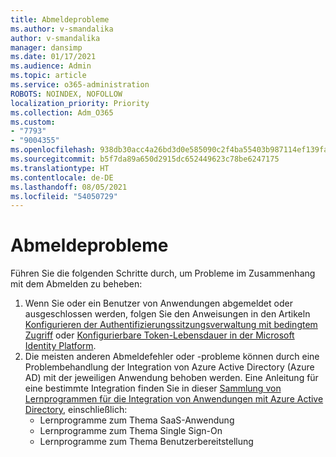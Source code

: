 ```yaml
---
title: Abmeldeprobleme
ms.author: v-smandalika
author: v-smandalika
manager: dansimp
ms.date: 01/17/2021
ms.audience: Admin
ms.topic: article
ms.service: o365-administration
ROBOTS: NOINDEX, NOFOLLOW
localization_priority: Priority
ms.collection: Adm_O365
ms.custom:
- "7793"
- "9004355"
ms.openlocfilehash: 938db30acc4a26bd3d0e585090c2f4ba55403b987114ef139fa74d4c2433a219
ms.sourcegitcommit: b5f7da89a650d2915dc652449623c78be6247175
ms.translationtype: HT
ms.contentlocale: de-DE
ms.lasthandoff: 08/05/2021
ms.locfileid: "54050729"
---
```

# <a name="sign-out-issues"></a>Abmeldeprobleme

Führen Sie die folgenden Schritte durch, um Probleme im Zusammenhang mit dem Abmelden zu beheben:

1. Wenn Sie oder ein Benutzer von Anwendungen abgemeldet oder ausgeschlossen werden, folgen Sie den Anweisungen in den Artikeln [Konfigurieren der Authentifizierungssitzungsverwaltung mit bedingtem Zugriff](https://docs.microsoft.com/azure/active-directory/conditional-access/howto-conditional-access-session-lifetime) oder [Konfigurierbare Token-Lebensdauer in der Microsoft Identity Platform](https://docs.microsoft.com/azure/active-directory/develop/active-directory-configurable-token-lifetimes). 
2. Die meisten anderen Abmeldefehler oder -probleme können durch eine Problembehandlung der Integration von Azure Active Directory (Azure AD) mit der jeweiligen Anwendung behoben werden. Eine Anleitung für eine bestimmte Integration finden Sie in dieser [Sammlung von Lernprogrammen für die Integration von Anwendungen mit Azure Active Directory](https://docs.microsoft.com/azure/active-directory/saas-apps/tutorial-list), einschließlich:
    - Lernprogramme zum Thema SaaS-Anwendung
    - Lernprogramme zum Thema Single Sign-On
    - Lernprogramme zum Thema Benutzerbereitstellung